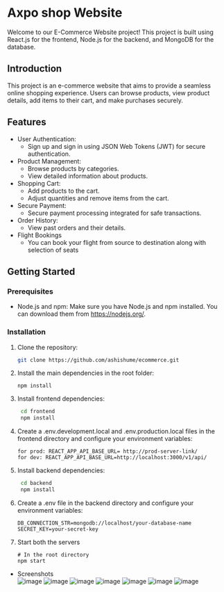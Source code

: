 # Axpo shop Website

Welcome to our E-Commerce Website project! This project is built using React.js for the frontend, Node.js for the backend, and MongoDB for the database.

## Introduction

This project is an e-commerce website that aims to provide a seamless online shopping experience. Users can browse products, view product details, add items to their cart, and make purchases securely.

## Features

- User Authentication:
  - Sign up and sign in using JSON Web Tokens (JWT) for secure authentication.
- Product Management:
  - Browse products by categories.
  - View detailed information about products.
- Shopping Cart:
  - Add products to the cart.
  - Adjust quantities and remove items from the cart.
- Secure Payment:
  - Secure payment processing integrated for safe transactions.
- Order History:
  - View past orders and their details.
- Flight Bookings
  - You can book your flight from source to destination along with selection of seats

## Getting Started

### Prerequisites

- Node.js and npm: Make sure you have Node.js and npm installed. You can download them from https://nodejs.org/.

### Installation

1. Clone the repository:

   ```sh
   git clone https://github.com/ashishume/ecommerce.git
   ```
2. Install the main dependencies in the root folder:
  
    ```
    npm install
    ```
2. Install frontend dependencies:

   ```sh
    cd frontend
    npm install
   ```

3. Create a .env.development.local and .env.production.local files in the frontend directory and configure your environment variables:

   ```
   for prod: REACT_APP_API_BASE_URL= http://prod-server-link/
   for dev: REACT_APP_API_BASE_URL=http://localhost:3000/v1/api/
   ```

4. Install backend dependencies:

   ```sh
    cd backend
    npm install
   ```

5. Create a .env file in the backend directory and configure your environment variables:

   ```
   DB_CONNECTION_STR=mongodb://localhost/your-database-name
   SECRET_KEY=your-secret-key
   ```

6. Start both the servers 

   ```
   # In the root directory
   npm start
   ```

- Screenshots  
![image](https://github.com/ashishume/Axpo-shop-ecommerce/assets/21136600/ea88ffdd-f700-4610-8308-e36403295931)
![image](https://github.com/ashishume/Axpo-shop-ecommerce/assets/21136600/d1234945-bcb6-4485-beb8-7b45d0344ff5)
![image](https://github.com/ashishume/Axpo-shop-ecommerce/assets/21136600/0c3958ce-9803-46a7-89d9-b219d70cc531)
![image](https://github.com/ashishume/Axpo-shop-ecommerce/assets/21136600/dfa32c02-5def-4eac-9f0f-1db40991a37f)
![image](https://github.com/ashishume/Axpo-shop-ecommerce/assets/21136600/fb17698d-f489-451f-90c4-9eb18ecd731a)
![image](https://github.com/ashishume/Axpo-shop-ecommerce/assets/21136600/9f3fe87d-f228-4a8b-bbba-8172c5921e37)
![image](https://github.com/ashishume/Axpo-shop-ecommerce/assets/21136600/9813db47-adf2-4f32-83ff-cffb31608fa1)

